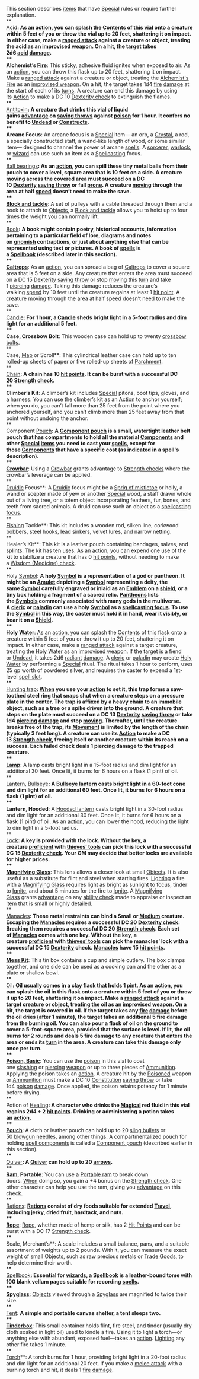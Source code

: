 
This section describes [items](https://roll20.net/compendium/dnd5e/Southlands%20Player%27s%20Guide#h-items) that have [Special](https://roll20.net/compendium/dnd5e/Weapons#h-Special) rules or require further explanation.  
**  
[Acid](https://roll20.net/compendium/dnd5e/Acid#h-Acid)**: As an [action](https://roll20.net/compendium/dnd5e/Rules:Combat?expansion=0#toc_20), you can splash the [Contents](https://roll20.net/compendium/dnd5e/Contents#h-Contents) of this vial onto a creature within 5 feet of you or throw the vial up to 20 feet, shattering it on impact. In either case, make a [ranged attack](https://roll20.net/compendium/dnd5e/Rules:Combat?expansion=0#toc_36) against a creature or object, treating the acid as an [improvised weapon](https://roll20.net/compendium/dnd5e/Rules:Weapons?expansion=0#toc_14). On a hit, the target takes 2d6 [acid](https://roll20.net/compendium/dnd5e/Rules:Combat?expansion=0#toc_50) [damage](https://roll20.net/compendium/dnd5e/Rules:Combat?expansion=0#toc_46).  
**  
Alchemist’s [Fire](https://roll20.net/compendium/dnd5e/Travel%20at%20Sea#h-Fire)**: This sticky, adhesive fluid ignites when exposed to air. As an [action](https://roll20.net/compendium/dnd5e/Rules:Combat?expansion=0#toc_20), you can throw this flask up to 20 feet, shattering it on impact. Make a [ranged attack](https://roll20.net/compendium/dnd5e/Rules:Combat?expansion=0#toc_36) against a creature or object, treating the [Alchemist's Fire](https://roll20.net/compendium/dnd5e/Alchemist%27s%20Fire#h-Alchemist%27s%20Fire) as an [improvised weapon](https://roll20.net/compendium/dnd5e/Rules:Weapons?expansion=0#toc_14). On a hit, the target takes 1d4 [fire](https://roll20.net/compendium/dnd5e/Rules:Combat?expansion=0#toc_50) [damage](https://roll20.net/compendium/dnd5e/Rules:Combat?expansion=0#toc_46) at the start of each of its [turns](https://roll20.net/compendium/dnd5e/Rules:Combat?expansion=0#toc_5). A creature can end this damage by using its [Action](https://roll20.net/compendium/dnd5e/Dybbuk#h-Action) to make a DC 10 [Dexterity check](https://roll20.net/compendium/dnd5e/Rules:Ability%20Scores?expansion=0#toc_18) to extinguish the flames.  
**  
[Antitoxin](https://roll20.net/compendium/dnd5e/Antitoxin#h-Antitoxin)**: A creature that drinks this vial of liquid gains [advantage](https://roll20.net/compendium/dnd5e/Rules:Ability%20Scores?expansion=0#toc_2) on [saving throws](https://roll20.net/compendium/dnd5e/Rules:Ability%20Scores?expansion=0#toc_35) against [poison](https://roll20.net/compendium/dnd5e/Poisons#content) for 1 hour. It confers no benefit to [Undead](https://roll20.net/compendium/dnd5e/Undead#h-Undead) or [Constructs](https://roll20.net/compendium/dnd5e/Wildemount%20Bestiary#h-Constructs).  
**  
Arcane Focus**: An arcane focus is a [Special](https://roll20.net/compendium/dnd5e/Weapons#h-Special) item— an orb, a [Crystal](https://roll20.net/compendium/dnd5e/Crystal#h-Crystal), a rod, a specially constructed staff, a wand-like length of wood, or some similar item— designed to channel the power of arcane [spells](https://roll20.net/compendium/dnd5e/Rules:Spells?expansion=0#content). A [sorcerer](https://roll20.net/compendium/dnd5e/Sorcerer?expansion=0#content), [warlock](https://roll20.net/compendium/dnd5e/Warlock?expansion=0#content), or [wizard](https://roll20.net/compendium/dnd5e/Wizard?expansion=0#content) can use such an item as a [Spellcasting](https://roll20.net/compendium/dnd5e/Spellcasting#h-Spellcasting) focus.  
**  
[Ball bearings](https://roll20.net/compendium/dnd5e/Ball%20bearings#h-Ball%20bearings)**: As an [action](https://roll20.net/compendium/dnd5e/Rules:Combat?expansion=0#toc_20), you can spill these tiny metal balls from their pouch to cover a level, square area that is 10 feet on a side. A creature moving across the covered area must succeed on a DC 10 [Dexterity](https://roll20.net/compendium/dnd5e/Rules:Ability%20Scores?expansion=0#toc_17) [saving throw](https://roll20.net/compendium/dnd5e/Rules:Ability%20Scores?expansion=0#toc_35) or fall [prone](https://roll20.net/compendium/dnd5e/Rules:Conditions?expansion=0#toc_11). A creature [moving](https://roll20.net/compendium/dnd5e/Rules:Combat?expansion=0#toc_9) through the area at half [speed](https://roll20.net/compendium/dnd5e/Rules:Movement?expansion=0#toc_1) doesn’t need to make the save.  
**  
[Block and tackle](https://roll20.net/compendium/dnd5e/Block%20and%20tackle#h-Block%20and%20tackle)**: A set of pulleys with a cable threaded through them and a hook to attach to [Objects](https://roll20.net/compendium/dnd5e/Objects#h-Objects), a [Block and tackle](https://roll20.net/compendium/dnd5e/Block%20and%20tackle#h-Block%20and%20tackle) allows you to hoist up to four times the weight you can normally lift.  
**  
[Book](https://roll20.net/compendium/dnd5e/Book#h-Book)**: A book might contain poetry, historical accounts, information pertaining to a particular field of lore, diagrams and notes on [gnomish](https://roll20.net/compendium/dnd5e/Gnome?expansion=0#content) contraptions, or just about anything else that can be represented using text or pictures. A book of [spells](https://roll20.net/compendium/dnd5e/Rules:Spells?expansion=0#content) is a [Spellbook](https://roll20.net/compendium/dnd5e/Spellbook#h-Spellbook) (described later in this section).  
**  
[Caltrops](https://roll20.net/compendium/dnd5e/Caltrops#h-Caltrops)**: As an [action](https://roll20.net/compendium/dnd5e/Rules:Combat?expansion=0#toc_20), you can spread a bag of [Caltrops](https://roll20.net/compendium/dnd5e/Caltrops#h-Caltrops) to cover a square area that is 5 feet on a side. Any creature that enters the area must succeed on a DC 15 [Dexterity](https://roll20.net/compendium/dnd5e/Rules:Ability%20Scores?expansion=0#toc_17) [saving throw](https://roll20.net/compendium/dnd5e/Rules:Ability%20Scores?expansion=0#toc_35) or stop [moving](https://roll20.net/compendium/dnd5e/Rules:Combat?expansion=0#toc_9) this [turn](https://roll20.net/compendium/dnd5e/Rules:Combat?expansion=0#toc_5) and take 1 [piercing](https://roll20.net/compendium/dnd5e/Rules:Combat?expansion=0#toc_50) [damage](https://roll20.net/compendium/dnd5e/Rules:Combat?expansion=0#toc_46). Taking this damage reduces the creature’s walking [speed](https://roll20.net/compendium/dnd5e/Rules:Movement?expansion=0#toc_1) by 10 feet until the creature regains at least 1 [hit point](https://roll20.net/compendium/dnd5e/Rules:Combat?expansion=0#toc_47). A creature moving through the area at half speed doesn’t need to make the save.  
**  
[Candle](https://roll20.net/compendium/dnd5e/Candle#h-Candle)**: For 1 hour, a [Candle](https://roll20.net/compendium/dnd5e/Candle#h-Candle) sheds bright light in a 5-foot radius and dim light for an additional 5 feet.  
**  
Case, Crossbow Bolt**: This wooden case can hold up to twenty [crossbow bolts](https://roll20.net/compendium/dnd5e/Crossbow%20bolts?expansion=0#content).  
**  
Case, [Map](https://roll20.net/compendium/dnd5e/Designing%20Complex%20Traps#h-Map) or Scroll**: This cylindrical leather case can hold up to ten rolled-up sheets of paper or five rolled-up sheets of [Parchment](https://roll20.net/compendium/dnd5e/Parchment#h-Parchment).  
**  
[Chain](https://roll20.net/compendium/dnd5e/Chain#h-Chain)**: A chain has 10 [hit points](https://roll20.net/compendium/dnd5e/Rules:Combat?expansion=0#toc_47). It can be burst with a successful DC 20 [Strength check](https://roll20.net/compendium/dnd5e/Rules:Ability%20Scores?expansion=0#toc_13).  
**  
Climber’s Kit**: A climber’s kit includes [Special](https://roll20.net/compendium/dnd5e/Weapons#h-Special) pitons, boot tips, gloves, and a harness. You can use the climber’s kit as an [Action](https://roll20.net/compendium/dnd5e/Dybbuk#h-Action) to anchor yourself; when you do, you can’t fall more than 25 feet from the point where you anchored yourself, and you can’t climb more than 25 feet away from that point without undoing the anchor.  
**  
Component [Pouch](https://roll20.net/compendium/dnd5e/Pouch#h-Pouch)**: A [Component pouch](https://roll20.net/compendium/dnd5e/Component%20pouch#h-Component%20pouch) is a small, watertight leather belt pouch that has compartments to hold all the material [Components](https://roll20.net/compendium/dnd5e/Spells#h-Components) and other [Special](https://roll20.net/compendium/dnd5e/Weapons#h-Special) [items](https://roll20.net/compendium/dnd5e/Southlands%20Player%27s%20Guide#h-items) you need to cast your [spells](https://roll20.net/compendium/dnd5e/Rules:Spells?expansion=0#content), except for those [Components](https://roll20.net/compendium/dnd5e/Spells#h-Components) that have a specific cost (as indicated in a spell's description).  
**  
[Crowbar](https://roll20.net/compendium/dnd5e/Crowbar#h-Crowbar)**: Using a [Crowbar](https://roll20.net/compendium/dnd5e/Crowbar#h-Crowbar) grants advantage to [Strength checks](https://roll20.net/compendium/dnd5e/Rules:Ability%20Scores?expansion=0#toc_13) where the crowbar’s leverage can be applied.  
**  
[Druidic](https://roll20.net/compendium/dnd5e/Druid#h-Druidic) Focus**: A [Druidic](https://roll20.net/compendium/dnd5e/Druid#h-Druidic) focus might be a [Sprig of mistletoe](https://roll20.net/compendium/dnd5e/Sprig%20of%20mistletoe#h-Sprig%20of%20mistletoe) or holly, a wand or scepter made of yew or another [Special](https://roll20.net/compendium/dnd5e/Weapons#h-Special) wood, a staff drawn whole out of a living tree, or a totem object incorporating feathers, fur, bones, and teeth from sacred animals. A druid can use such an object as a [spellcasting focus](https://roll20.net/compendium/dnd5e/Rules:Spells?expansion=0#toc_19).  
**  
[Fishing](https://roll20.net/compendium/dnd5e/Random%20Ships#h-Fishing) Tackle**: This kit includes a wooden rod, silken line, corkwood bobbers, steel hooks, lead sinkers, velvet lures, and narrow netting.  
**  
Healer’s Kit**: This kit is a leather pouch containing bandages, salves, and splints. The kit has ten uses. As an [action](https://roll20.net/compendium/dnd5e/Rules:Combat?expansion=0#toc_20), you can expend one use of the kit to stabilize a creature that has 0 [hit points](https://roll20.net/compendium/dnd5e/Rules:Combat?expansion=0#toc_47), without needing to make a [Wisdom (Medicine) check](https://roll20.net/compendium/dnd5e/Rules:Ability%20Scores?expansion=0#toc_30).  
**  
Holy [Symbol](https://roll20.net/compendium/dnd5e/Symbol#h-Symbol)**: A holy [Symbol](https://roll20.net/compendium/dnd5e/Symbol#h-Symbol) is a representation of a god or pantheon. It might be an [Amulet](https://roll20.net/compendium/dnd5e/Amulet#h-Amulet) depicting a [Symbol](https://roll20.net/compendium/dnd5e/Symbol#h-Symbol) representing a deity, the same [Symbol](https://roll20.net/compendium/dnd5e/Symbol#h-Symbol) carefully engraved or inlaid as an [Emblem](https://roll20.net/compendium/dnd5e/Emblem#h-Emblem) on a [shield](https://roll20.net/compendium/dnd5e/Shield?expansion=0#content), or a tiny box holding a fragment of a sacred relic. [Pantheons](https://roll20.net/compendium/dnd5e/Pantheons#h-Pantheons) lists the [Symbols](https://roll20.net/compendium/dnd5e/Paladin#h-Symbols) commonly associated with many gods in the multiverse. A [cleric](https://roll20.net/compendium/dnd5e/Cleric?expansion=0#content) or [paladin](https://roll20.net/compendium/dnd5e/Paladin?expansion=0#content) can use a holy [Symbol](https://roll20.net/compendium/dnd5e/Symbol#h-Symbol) as a [spellcasting focus](https://roll20.net/compendium/dnd5e/Rules:Spells?expansion=0#toc_19). To use the [Symbol](https://roll20.net/compendium/dnd5e/Symbol#h-Symbol) in this way, the caster must hold it in hand, wear it visibly, or bear it on a [Shield](https://roll20.net/compendium/dnd5e/Shield#h-Shield).  
**  
Holy [Water](https://roll20.net/compendium/dnd5e/The%20Environment#h-Water)**: As an [action](https://roll20.net/compendium/dnd5e/Rules:Combat?expansion=0#toc_20), you can splash the [Contents](https://roll20.net/compendium/dnd5e/Contents#h-Contents) of this flask onto a creature within 5 feet of you or throw it up to 20 feet, shattering it on impact. In either case, make a [ranged attack](https://roll20.net/compendium/dnd5e/Rules:Combat?expansion=0#toc_36) against a target creature, treating the [Holy Water](https://roll20.net/compendium/dnd5e/Holy%20Water#h-Holy%20Water) as an [improvised weapon](https://roll20.net/compendium/dnd5e/Rules:Weapons?expansion=0#toc_14). If the target is a fiend or [Undead](https://roll20.net/compendium/dnd5e/Undead#h-Undead), it takes 2d6 [radiant](https://roll20.net/compendium/dnd5e/Rules:Combat?expansion=0#toc_50) [damage](https://roll20.net/compendium/dnd5e/Rules:Combat?expansion=0#toc_48). A [cleric](https://roll20.net/compendium/dnd5e/Cleric?expansion=0#content) or [paladin](https://roll20.net/compendium/dnd5e/Paladin?expansion=0#content) may create [Holy Water](https://roll20.net/compendium/dnd5e/Holy%20Water#h-Holy%20Water) by performing a [Special](https://roll20.net/compendium/dnd5e/Weapons#h-Special) ritual. The ritual takes 1 hour to perform, uses 25 gp worth of powdered silver, and requires the caster to expend a 1st-level [spell slot](https://roll20.net/compendium/dnd5e/Rules:Spells?expansion=0#toc_5).  
**  
[Hunting trap](https://roll20.net/compendium/dnd5e/Hunting%20trap#h-Hunting%20trap)**: [When](https://roll20.net/compendium/dnd5e/Intrigue%20and%20Mystery#h-When) you use your [action](https://roll20.net/compendium/dnd5e/Rules:Combat?expansion=0#toc_20) to set it, this trap forms a saw-toothed steel ring that snaps shut when a creature steps on a pressure plate in the center. The trap is affixed by a heavy chain to an immobile object, such as a tree or a spike driven into the ground. A creature that steps on the plate must succeed on a DC 13 [Dexterity](https://roll20.net/compendium/dnd5e/Rules:Ability%20Scores?expansion=0#toc_17) [saving throw](https://roll20.net/compendium/dnd5e/Rules:Ability%20Scores?expansion=0#toc_35) or take 1d4 [piercing](https://roll20.net/compendium/dnd5e/Rules:Combat?expansion=0#toc_50) [damage](https://roll20.net/compendium/dnd5e/Rules:Combat?expansion=0#toc_46) and stop [moving](https://roll20.net/compendium/dnd5e/Rules:Combat?expansion=0#toc_9). Thereafter, until the creature breaks free of the trap, its [Movement](https://roll20.net/compendium/dnd5e/Movement#h-Movement) is limited by the length of the chain (typically 3 feet long). A creature can use its [Action](https://roll20.net/compendium/dnd5e/Dybbuk#h-Action) to make a DC 13 [Strength check](https://roll20.net/compendium/dnd5e/Rules:Ability%20Scores?expansion=0#toc_13), freeing itself or another creature within its reach on a success. Each failed check deals 1 piercing damage to the trapped creature.  
**  
[Lamp](https://roll20.net/compendium/dnd5e/Lamp#h-Lamp)**: A lamp casts bright light in a 15-foot radius and dim light for an additional 30 feet. Once lit, it burns for 6 hours on a flask (1 pint) of oil.  
**  
[Lantern, Bullseye](https://roll20.net/compendium/dnd5e/Lantern%2C%20Bullseye#h-Lantern%2C%20Bullseye)**: A [Bullseye lantern](https://roll20.net/compendium/dnd5e/Bullseye%20lantern#h-Bullseye%20lantern) casts bright light in a 60-foot cone and dim light for an additional 60 feet. Once lit, it burns for 6 hours on a flask (1 pint) of oil.  
**  
Lantern, Hooded**: A [Hooded lantern](https://roll20.net/compendium/dnd5e/Hooded%20lantern#h-Hooded%20lantern) casts bright light in a 30-foot radius and dim light for an additional 30 feet. Once lit, it burns for 6 hours on a flask (1 pint) of oil. As an [action](https://roll20.net/compendium/dnd5e/Rules:Combat?expansion=0#toc_20), you can lower the hood, reducing the light to dim light in a 5-foot radius.  
**  
[Lock](https://roll20.net/compendium/dnd5e/Lock#h-Lock)**: A key is provided with the lock. Without the key, a creature [proficient](https://roll20.net/compendium/dnd5e/Rules:Ability%20Scores?expansion=0#toc_3) with [thieves’ tools](https://roll20.net/compendium/dnd5e/Thieves%27%20Tools?expansion=0#content) can pick this lock with a successful DC 15 [Dexterity check](https://roll20.net/compendium/dnd5e/Rules:Ability%20Scores?expansion=0#toc_18). Your GM may decide that better locks are available for higher prices.  
**  
[Magnifying Glass](https://roll20.net/compendium/dnd5e/Magnifying%20Glass#h-Magnifying%20Glass)**: This lens allows a closer look at small [Objects](https://roll20.net/compendium/dnd5e/Objects#h-Objects). It is also useful as a substitute for flint and steel when starting fires. [Lighting](https://roll20.net/compendium/dnd5e/Running%20Horror%20Games#h-Lighting) a fire with a [Magnifying Glass](https://roll20.net/compendium/dnd5e/Magnifying%20Glass#h-Magnifying%20Glass) requires light as bright as sunlight to focus, tinder to [Ignite](https://roll20.net/compendium/dnd5e/Elementalist#h-Ignite), and about 5 minutes for the fire to [Ignite](https://roll20.net/compendium/dnd5e/Elementalist#h-Ignite). A [Magnifying Glass](https://roll20.net/compendium/dnd5e/Magnifying%20Glass#h-Magnifying%20Glass) grants [advantage](https://roll20.net/compendium/dnd5e/Rules:Ability%20Scores?expansion=0#toc_2) on any [ability check](https://roll20.net/compendium/dnd5e/Rules:Ability%20Scores?expansion=0#toc_4) made to appraise or inspect an item that is small or highly detailed.  
**  
[Manacles](https://roll20.net/compendium/dnd5e/Manacles#h-Manacles)**: These metal restraints can bind a Small or [Medium](https://roll20.net/compendium/dnd5e/The%20Battle%20Begins#h-Medium) creature. Escaping the [Manacles](https://roll20.net/compendium/dnd5e/Manacles#h-Manacles) requires a successful DC 20 [Dexterity check](https://roll20.net/compendium/dnd5e/Rules:Ability%20Scores?expansion=0#toc_18). Breaking them requires a successful DC 20 [Strength check](https://roll20.net/compendium/dnd5e/Rules:Ability%20Scores?expansion=0#toc_13). Each set of [Manacles](https://roll20.net/compendium/dnd5e/Manacles#h-Manacles) comes with one key. Without the key, a creature [proficient](https://roll20.net/compendium/dnd5e/Rules:Ability%20Scores?expansion=0#toc_3) with [thieves’ tools](https://roll20.net/compendium/dnd5e/Thieves%27%20Tools?expansion=0#content) can pick the manacles’ lock with a successful DC 15 [Dexterity](https://roll20.net/compendium/dnd5e/Ability%20Scores#h-Dexterity) check. [Manacles](https://roll20.net/compendium/dnd5e/Manacles#h-Manacles) have 15 [hit points](https://roll20.net/compendium/dnd5e/Rules:Combat?expansion=0#toc_47).  
**  
[Mess Kit](https://roll20.net/compendium/dnd5e/Mess%20Kit#h-Mess%20Kit)**: This tin box contains a cup and simple cutlery. The box clamps together, and one side can be used as a cooking pan and the other as a plate or shallow bowl.  
**  
[Oil](https://roll20.net/compendium/dnd5e/Oil#h-Oil)**: [Oil](https://roll20.net/compendium/dnd5e/Oil#h-Oil) usually comes in a clay flask that holds 1 pint. As an [action](https://roll20.net/compendium/dnd5e/Rules:Combat?expansion=0#toc_20), you can splash the oil in this flask onto a creature within 5 feet of you or throw it up to 20 feet, shattering it on impact. Make a [ranged attack](https://roll20.net/compendium/dnd5e/Rules:Combat?expansion=0#toc_36) against a target creature or object, treating the oil as an [improvised weapon](https://roll20.net/compendium/dnd5e/Rules:Weapons?expansion=0#toc_14). On a hit, the target is covered in oil. If the target takes any [fire](https://roll20.net/compendium/dnd5e/Rules:Combat?expansion=0#toc_50) [damage](https://roll20.net/compendium/dnd5e/Rules:Combat?expansion=0#toc_46) before the oil dries (after 1 minute), the target takes an additional 5 fire damage from the burning oil. You can also pour a flask of oil on the ground to cover a 5-foot-square area, provided that the surface is level. If lit, the oil burns for 2 rounds and deals 5 fire damage to any creature that enters the area or ends its [turn](https://roll20.net/compendium/dnd5e/Rules:Combat?expansion=0#toc_5) in the area. A creature can take this damage only once per turn.  
**  
[Poison, Basic](https://roll20.net/compendium/dnd5e/Poison%2C%20Basic#h-Poison%2C%20Basic)**: You can use the [poison](https://roll20.net/compendium/dnd5e/Poisons#content) in this vial to coat one [slashing](https://roll20.net/compendium/dnd5e/Rules:Combat?expansion=0#toc_50) or [piercing](https://roll20.net/compendium/dnd5e/Rules:Combat?expansion=0#toc_50) [weapon](https://roll20.net/compendium/dnd5e/Rules:Weapons?expansion=0#content) or up to three pieces of [Ammunition](https://roll20.net/compendium/dnd5e/Monsters#h-Ammunition). Applying the poison takes an [action](https://roll20.net/compendium/dnd5e/Rules:Combat?expansion=0#toc_20). A creature hit by the [Poisoned](https://roll20.net/compendium/dnd5e/Conditions#h-Poisoned) weapon or [Ammunition](https://roll20.net/compendium/dnd5e/Monsters#h-Ammunition) must make a DC 10 [Constitution](https://roll20.net/compendium/dnd5e/Rules:Ability%20Scores?expansion=0#toc_23) [saving throw](https://roll20.net/compendium/dnd5e/Rules:Ability%20Scores?expansion=0#toc_35) or take 1d4 [poison](https://roll20.net/compendium/dnd5e/Rules:Combat?expansion=0#toc_50) [damage](https://roll20.net/compendium/dnd5e/Rules:Combat?expansion=0#toc_46). Once applied, the poison retains potency for 1 minute before drying.  
**  
Potion of [Healing](https://roll20.net/compendium/dnd5e/Combat#h-Healing)**: A character who drinks the [Magical](https://roll20.net/compendium/dnd5e/The%20Pickling%20Guild#h-Magical) red fluid in this vial regains 2d4 + 2 [hit points](https://roll20.net/compendium/dnd5e/Rules:Combat?expansion=0#toc_47). Drinking or administering a potion takes an [action](https://roll20.net/compendium/dnd5e/Rules:Combat?expansion=0#toc_20).  
**  
[Pouch](https://roll20.net/compendium/dnd5e/Pouch#h-Pouch)**: A cloth or leather pouch can hold up to 20 [sling bullets](https://roll20.net/compendium/dnd5e/Sling%20bullets?expansion=0#content) or 50 [blowgun needles](https://roll20.net/compendium/dnd5e/Blowgun%20Needles?expansion=0#content), among other things. A compartmentalized pouch for holding [spell components](https://roll20.net/compendium/dnd5e/Rules:Spells?expansion=0#toc_19) is called a [Component pouch](https://roll20.net/compendium/dnd5e/Component%20pouch#h-Component%20pouch) (described earlier in this section).  
**  
[Quiver](https://roll20.net/compendium/dnd5e/Quiver#h-Quiver)**: A [Quiver](https://roll20.net/compendium/dnd5e/Quiver#h-Quiver) can hold up to 20 [arrows](https://roll20.net/compendium/dnd5e/Arrows?expansion=0#content).  
**  
[Ram](https://roll20.net/compendium/dnd5e/Ram#h-Ram), Portable**: You can use a [Portable ram](https://roll20.net/compendium/dnd5e/Portable%20ram#h-Portable%20ram) to break down doors. [When](https://roll20.net/compendium/dnd5e/Intrigue%20and%20Mystery#h-When) doing so, you gain a +4 bonus on the [Strength check](https://roll20.net/compendium/dnd5e/Rules:Ability%20Scores?expansion=0#toc_13). One other character can help you use the ram, giving you [advantage](https://roll20.net/compendium/dnd5e/Rules:Ability%20Scores?expansion=0#toc_2) on this check.  
**  
[Rations](https://roll20.net/compendium/dnd5e/Rations#h-Rations)**: [Rations](https://roll20.net/compendium/dnd5e/Rations#h-Rations) consist of dry foods suitable for extended [Travel](https://roll20.net/compendium/dnd5e/Travel#h-Travel), including jerky, dried fruit, hardtack, and nuts.  
**  
[Rope](https://roll20.net/compendium/dnd5e/Rope#h-Rope)**: [Rope](https://roll20.net/compendium/dnd5e/Rope#h-Rope), whether made of hemp or silk, has 2 [Hit Points](https://roll20.net/compendium/dnd5e/Monsters#h-Hit%20Points) and can be burst with a DC 17 [Strength check](https://roll20.net/compendium/dnd5e/Rules:Ability%20Scores?expansion=0#toc_13).  
**  
Scale, Merchant’s**: A scale includes a small balance, pans, and a suitable assortment of weights up to 2 pounds. With it, you can measure the exact weight of small [Objects](https://roll20.net/compendium/dnd5e/Objects#h-Objects), such as raw precious metals or [Trade Goods](https://roll20.net/compendium/dnd5e/Trade%20Goods#h-Trade%20Goods), to help determine their worth.  
**  
[Spellbook](https://roll20.net/compendium/dnd5e/Spellbook#h-Spellbook)**: Essential for [wizards](https://roll20.net/compendium/dnd5e/Wizard?expansion=0#content), a [Spellbook](https://roll20.net/compendium/dnd5e/Spellbook#h-Spellbook) is a leather-bound tome with 100 blank vellum pages suitable for recording [spells](https://roll20.net/compendium/dnd5e/Rules:Spells?expansion=0#content).  
**  
[Spyglass](https://roll20.net/compendium/dnd5e/Spyglass#h-Spyglass)**: [Objects](https://roll20.net/compendium/dnd5e/Objects#h-Objects) viewed through a [Spyglass](https://roll20.net/compendium/dnd5e/Spyglass#h-Spyglass) are magnified to twice their size.  
**  
[Tent](https://roll20.net/compendium/dnd5e/Tent#h-Tent)**: A simple and portable canvas shelter, a tent sleeps two.  
**  
[Tinderbox](https://roll20.net/compendium/dnd5e/Tinderbox#h-Tinderbox)**: This small container holds flint, fire steel, and tinder (usually dry cloth soaked in light oil) used to kindle a fire. Using it to light a torch—or anything else with abundant, exposed fuel—takes an [action](https://roll20.net/compendium/dnd5e/Rules:Combat?expansion=0#toc_20). [Lighting](https://roll20.net/compendium/dnd5e/Running%20Horror%20Games#h-Lighting) any other fire takes 1 minute.  
**  
[Torch](https://roll20.net/compendium/dnd5e/Torch#h-Torch)**: A torch burns for 1 hour, providing bright light in a 20-foot radius and dim light for an additional 20 feet. If you make a [melee attack](https://roll20.net/compendium/dnd5e/Rules:Combat?expansion=0#toc_39) with a burning torch and hit, it deals 1 [fire](https://roll20.net/compendium/dnd5e/Rules:Combat?expansion=0#toc_50) [damage](https://roll20.net/compendium/dnd5e/Rules:Combat?expansion=0#toc_46).